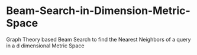 # Beam-Search-in-Dimension-Metric-Space
Graph Theory based Beam Search to find the Nearest Neighbors of a query in a d dimensional Metric Space
